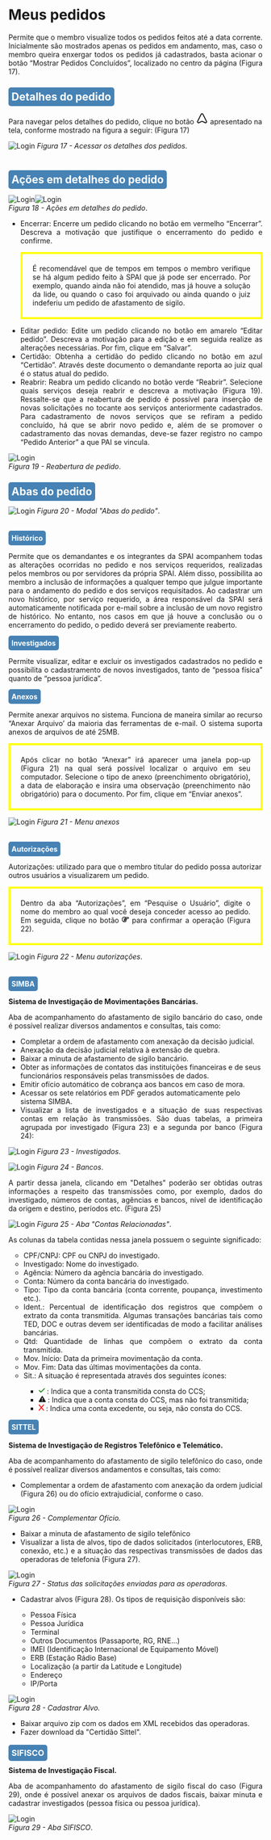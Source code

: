 # Meus pedidos

<p style="text-align: justify;">Permite que o membro visualize todos os pedidos feitos até a data corrente. Inicialmente são mostrados apenas os pedidos em andamento, mas, caso o membro queira enxergar todos os pedidos já cadastrados, basta acionar o botão “Mostrar Pedidos Concluídos”, localizado no centro da página (Figura 17). </p>

## <span style="background-color: #4682B4; border-radius: 5px; padding: 6px; color: #FFFFFF">Detalhes do pedido </span>
Para navegar pelos detalhes do pedido, clique no botão <svg xmlns="http://www.w3.org/2000/svg" width="24" height="24" viewBox="0 0 24 24"><path fill="currentColor" d="m21.68 17.65l-7-14a3 3 0 0 0-5.36 0l-7 14a3 3 0 0 0 3.9 4.08l5.37-2.4a1.06 1.06 0 0 1 .82 0l5.37 2.4a3 3 0 0 0 3.9-4.08Zm-2 2a1 1 0 0 1-1.13.22l-5.37-2.39a3 3 0 0 0-2.44 0L5.41 19.9a1 1 0 0 1-1.3-1.35l7-14a1 1 0 0 1 1.78 0l7 14a1 1 0 0 1-.17 1.13Z"/></svg> apresentado na tela, conforme mostrado na figura a seguir: (Figura 17)

![Login](img/DetalhesDoPedido.jpeg)
*Figura 17 - Acessar os detalhes dos pedidos*. <br><br>

## <span style="background-color: #4682B4; border-radius: 5px; padding: 6px; color: #FFFFFF">Ações em detalhes do pedido</span>

![Login](img/AçõesDetalhesDoPedido.png)![Login](img/Reabrir.png)<br>
*Figura 18 - Ações em detalhes do pedido*. <br>

<ul>
<li style="text-align: justify;">Encerrar: Encerre um pedido clicando no botão em vermelho “Encerrar”. Descreva a motivação que justifique o encerramento do pedido e confirme.</li>
<p class="atencao" style="text-align: justify; border: 4px solid yellow; padding: 20px;"> É recomendável que de tempos em tempos o membro verifique se há algum pedido feito à SPAI que já pode ser encerrado. Por exemplo, quando ainda não foi atendido, mas já houve a solução da lide, ou quando o caso foi arquivado ou ainda quando o juiz indeferiu um pedido de afastamento de sigilo.  </p></li>
<li style="text-align: justify;">Editar pedido: Edite um pedido clicando no botão em amarelo “Editar pedido”. Descreva a motivação para a edição e em seguida realize as alterações necessárias. Por fim, clique em “Salvar”.</li>
<li style="text-align: justify;">Certidão: Obtenha a certidão do pedido clicando no botão em azul “Certidão”. Através deste documento o demandante reporta ao juiz qual é o status atual do pedido.  </li>
<li style="text-align: justify;">Reabrir: Reabra um pedido clicando no botão verde “Reabrir”. Selecione quais serviços deseja reabrir e descreva a motivação (Figura 19). Ressalte-se que a reabertura de pedido é possível para inserção de novas solicitações no tocante aos serviços anteriormente cadastrados. Para cadastramento de novos serviços que se refiram a pedido concluído, há que se abrir novo pedido e, além de se promover o cadastramento das novas demandas, deve-se fazer registro no campo “Pedido Anterior” a que PAI se vincula.</li>
</ul>

![Login](img/MotivoReabrir.png)<br>
*Figura 19 - Reabertura de pedido*. <br>

## <span style="background-color: #4682B4; border-radius: 5px; padding: 6px; color: #FFFFFF "> Abas do pedido </span>

![Login](img/ModalAbasDoPedido.png)
*Figura 20 - Modal "Abas do pedido"*. <br><br>

#### <span style="background-color: #4682B4; border-radius: 5px; padding: 6px; color: #FFFFFF "> Histórico </span>

<p style="text-align: justify;">Permite que os demandantes e os integrantes da SPAI acompanhem todas as alterações ocorridas no pedido e nos serviços requeridos, realizadas pelos membros ou por servidores da própria SPAI. Além disso, possibilita ao membro a inclusão de informações a qualquer tempo que julgue importante para o andamento do pedido e dos serviços requisitados. Ao cadastrar um novo histórico, por serviço requerido, a área responsável da SPAI será automaticamente notificada por e-mail sobre a inclusão de um novo registro de histórico. No entanto, nos casos em que já houve a conclusão ou o encerramento do pedido, o pedido deverá ser previamente reaberto. </p>


#### <span style="background-color: #4682B4; border-radius: 5px; padding: 6px; color: #FFFFFF "> Investigados </span>
<p style="text-align: justify;">Permite visualizar, editar e excluir os investigados cadastrados no pedido e possibilita o cadastramento de novos investigados, tanto de “pessoa física” quanto de “pessoa jurídica”. </p>

#### <span style="background-color: #4682B4; border-radius: 5px; padding: 6px; color: #FFFFFF "> Anexos </span>
<p style="text-align: justify;">Permite anexar arquivos no sistema. Funciona de maneira similar ao recurso “Anexar Arquivo’ da maioria das ferramentas de e-mail. O sistema suporta anexos de arquivos de até 25MB. </p>
    
<p class="atencao" style="text-align: justify; border: 4px solid yellow; padding: 20px;"> Após clicar no botão “Anexar” irá aparecer uma janela pop-up (Figura 21) na qual será possível localizar o arquivo em seu computador. Selecione o tipo de anexo (preenchimento obrigatório), a data de elaboração e insira uma observação (preenchimento não obrigatório) para o documento. Por fim, clique em “Enviar anexos”. </p>

![Login](img/MenuAnexos.png)
*Figura 21 - Menu anexos* <br><br>

#### <span style="background-color: #4682B4; border-radius: 5px; padding: 6px; color: #FFFFFF "> Autorizações </span>
Autorizações: </strong>utilizado para que o membro titular do pedido possa autorizar outros usuários a visualizarem um pedido.<br>

<p class="atencao" style="text-align: justify; border: 4px solid yellow; padding: 20px;"> Dentro da aba “Autorizações”, em “Pesquise o Usuário”, digite o nome do membro ao qual você deseja conceder acesso ao pedido. Em seguida, clique no botão <svg xmlns="http://www.w3.org/2000/svg" height="1em" viewBox="0 0 512 512"><!--! Font Awesome Free 6.4.2 by @fontawesome - https://fontawesome.com License - https://fontawesome.com/license (Commercial License) Copyright 2023 Fonticons, Inc. --><path d="M448 128l-177.6 0c1 5.2 1.6 10.5 1.6 16l0 16 32 0 144 0c8.8 0 16-7.2 16-16s-7.2-16-16-16zM224 144c0-17.7-14.3-32-32-32c0 0 0 0 0 0l-24 0c-66.3 0-120 53.7-120 120l0 48c0 52.5 33.7 97.1 80.7 113.4c-.5-3.1-.7-6.2-.7-9.4c0-20 9.2-37.9 23.6-49.7c-4.9-9-7.6-19.4-7.6-30.3c0-15.1 5.3-29 14-40c-8.8-11-14-24.9-14-40l0-40c0-13.3 10.7-24 24-24s24 10.7 24 24l0 40c0 8.8 7.2 16 16 16s16-7.2 16-16l0-40 0-40zM192 64s0 0 0 0c18 0 34.6 6 48 16l208 0c35.3 0 64 28.7 64 64s-28.7 64-64 64l-82 0c1.3 5.1 2 10.5 2 16c0 25.3-14.7 47.2-36 57.6c2.6 7 4 14.5 4 22.4c0 20-9.2 37.9-23.6 49.7c4.9 9 7.6 19.4 7.6 30.3c0 35.3-28.7 64-64 64l-64 0-24 0C75.2 448 0 372.8 0 280l0-48C0 139.2 75.2 64 168 64l24 0zm64 336c8.8 0 16-7.2 16-16s-7.2-16-16-16l-48 0-16 0c-8.8 0-16 7.2-16 16s7.2 16 16 16l64 0zm16-176c0 5.5-.7 10.9-2 16l2 0 32 0c8.8 0 16-7.2 16-16s-7.2-16-16-16l-32 0 0 16zm-24 64l-40 0c-8.8 0-16 7.2-16 16s7.2 16 16 16l48 0 16 0c8.8 0 16-7.2 16-16s-7.2-16-16-16l-24 0z" fill="currentColor" d="m21.68 17.65l-7-14a3 3 0 0 0-5.36 0l-7 14a3 3 0 0 0 3.9 4.08l5.37-2.4a1.06 1.06 0 0 1 .82 0l5.37 2.4a3 3 0 0 0 3.9-4.08Zm-2 2a1 1 0 0 1-1.13.22l-5.37-2.39a3 3 0 0 0-2.44 0L5.41 19.9a1 1 0 0 1-1.3-1.35l7-14a1 1 0 0 1 1.78 0l7 14a1 1 0 0 1-.17 1.13Z" /></svg>  para confirmar a operação (Figura 22). </p>


![Login](img/MenuAutorizações.png)
*Figura 22 - Menu autorizações*. <br><br>

#### <span style="background-color: #4682B4; border-radius: 5px; padding: 6px; color: #FFFFFF "> SIMBA </span>
<strong>Sistema de Investigação de Movimentações Bancárias.</strong>

<p style="text-align: justify;">Aba de acompanhamento do afastamento de sigilo bancário do caso, onde é possível realizar diversos andamentos e consultas, tais como: </p> 
<ul>
<li style="text-align: justify;">Completar a ordem de afastamento com anexação da decisão judicial. </li>
<li style="text-align: justify;">Anexação da decisão judicial relativa à extensão de quebra.</li>
<li style="text-align: justify;">Baixar a minuta de afastamento de sigilo bancário. </li>
<li>Obter as informações de contatos das instituições financeiras e de seus funcionários responsáveis pelas transmissões de dados. </li>
<li>Emitir ofício automático de cobrança aos bancos em caso de mora. </li>
<li>Acessar os sete relatórios em PDF gerados automaticamente pelo sistema SIMBA. </li>
<li style="text-align: justify;">Visualizar a lista de investigados e a situação de suas respectivas contas em relação às transmissões. São duas tabelas, a primeira agrupada por investigado (Figura 23) e a segunda por banco (Figura 24): </li>
</ul>

![Login](img/Investigados.png)
*Figura 23 - Investigados*. <br>

![Login](img/AbaBancos.png)
*Figura 24 - Bancos*. <br>

<p style="text-align: justify;">A partir dessa janela, clicando em "Detalhes" poderão ser obtidas outras informações a respeito das transmissões como, por exemplo, dados do investigado, números de contas, agências e bancos, nível de identificação da origem e destino, períodos etc. (Figura 25) </p>  

![Login](img/ContasRelacionadas.png)
*Figura 25 - Aba "Contas Relacionadas"*. <br>

As colunas da tabela contidas nessa janela possuem o seguinte significado: 
<ul style="padding-left: 30px;">
<li style="text-align: justify; list-style-type: circle;">CPF/CNPJ: CPF ou CNPJ do investigado. </li>
<li style="text-align: justify; list-style-type: circle;">Investigado: Nome do investigado.   </li>
<li style="text-align: justify; list-style-type: circle;">Agência: Número da agência bancária do investigado.   </li>
<li style="text-align: justify; list-style-type: circle;">Conta: Número da conta bancária do investigado.  </li>
<li style="text-align: justify; list-style-type: circle;">Tipo: Tipo da conta bancária (conta corrente, poupança, investimento etc.). </li>
<li style="text-align: justify; list-style-type: circle;">Ident.: Percentual de identificação dos registros que compõem o extrato da conta transmitida. Algumas transações bancárias tais como TED, DOC e outras devem ser identificadas de modo a facilitar análises bancárias.  </li>
<li style="text-align: justify; list-style-type: circle;">Qtd: Quantidade de linhas que compõem o extrato da conta transmitida.  </li>
<li style="text-align: justify; list-style-type: circle;">Mov. Início: Data da primeira movimentação da conta.  </li>
<li style="text-align: justify; list-style-type: circle;">Mov. Fim: Data das últimas movimentações da conta.  </li>
<li style="text-align: justify; list-style-type: circle;">Sit.: A situação é representada através dos seguintes ícones: </li>
<ul style="padding-left: 30px;">
<li style="text-align: justify; list-style-type: square;"><svg xmlns="http://www.w3.org/2000/svg" height="1em" viewBox="0 0 448 512"><!--! Font Awesome Free 6.4.2 by @fontawesome - https://fontawesome.com License - https://fontawesome.com/license (Commercial License) Copyright 2023 Fonticons, Inc. --><path d="M438.6 105.4c12.5 12.5 12.5 32.8 0 45.3l-256 256c-12.5 12.5-32.8 12.5-45.3 0l-128-128c-12.5-12.5-12.5-32.8 0-45.3s32.8-12.5 45.3 0L160 338.7 393.4 105.4c12.5-12.5 32.8-12.5 45.3 0z" fill="currentColor" d="m21.68 17.65l-7-14a3 3 0 0 0-5.36 0l-7 14a3 3 0 0 0 3.9 4.08l5.37-2.4a1.06 1.06 0 0 1 .82 0l5.37 2.4a3 3 0 0 0 3.9-4.08Zm-2 2a1 1 0 0 1-1.13.22l-5.37-2.39a3 3 0 0 0-2.44 0L5.41 19.9a1 1 0 0 1-1.3-1.35l7-14a1 1 0 0 1 1.78 0l7 14a1 1 0 0 1-.17 1.13Z" style="fill: green;"/></svg> : Indica que a conta transmitida consta do CCS;
</li>
<li style="text-align: justify; list-style-type: square;"><svg xmlns="http://www.w3.org/2000/svg" height="1em" viewBox="0 0 512 512"><!--! Font Awesome Free 6.4.2 by @fontawesome - https://fontawesome.com License - https://fontawesome.com/license (Commercial License) Copyright 2023 Fonticons, Inc. --><path d="M256 32c14.2 0 27.3 7.5 34.5 19.8l216 368c7.3 12.4 7.3 27.7 .2 40.1S486.3 480 472 480H40c-14.3 0-27.6-7.7-34.7-20.1s-7-27.8 .2-40.1l216-368C228.7 39.5 241.8 32 256 32zm0 128c-13.3 0-24 10.7-24 24V296c0 13.3 10.7 24 24 24s24-10.7 24-24V184c0-13.3-10.7-24-24-24zm32 224a32 32 0 1 0 -64 0 32 32 0 1 0 64 0z" fill="currentColor" d="m21.68 17.65l-7-14a3 3 0 0 0-5.36 0l-7 14a3 3 0 0 0 3.9 4.08l5.37-2.4a1.06 1.06 0 0 1 .82 0l5.37 2.4a3 3 0 0 0 3.9-4.08Zm-2 2a1 1 0 0 1-1.13.22l-5.37-2.39a3 3 0 0 0-2.44 0L5.41 19.9a1 1 0 0 1-1.3-1.35l7-14a1 1 0 0 1 1.78 0l7 14a1 1 0 0 1-.17 1.13Z"/></svg> : Indica que a conta consta do CCS, mas não foi transmitida;
</li>
<li style="text-align: justify; list-style-type: square;"><svg xmlns="http://www.w3.org/2000/svg" height="1em" viewBox="0 0 384 512"><!--! Font Awesome Free 6.4.2 by @fontawesome - https://fontawesome.com License - https://fontawesome.com/license (Commercial License) Copyright 2023 Fonticons, Inc. --><path d="M376.6 84.5c11.3-13.6 9.5-33.8-4.1-45.1s-33.8-9.5-45.1 4.1L192 206 56.6 43.5C45.3 29.9 25.1 28.1 11.5 39.4S-3.9 70.9 7.4 84.5L150.3 256 7.4 427.5c-11.3 13.6-9.5 33.8 4.1 45.1s33.8 9.5 45.1-4.1L192 306 327.4 468.5c11.3 13.6 31.5 15.4 45.1 4.1s15.4-31.5 4.1-45.1L233.7 256 376.6 84.5z" fill="currentColor" d="m21.68 17.65l-7-14a3 3 0 0 0-5.36 0l-7 14a3 3 0 0 0 3.9 4.08l5.37-2.4a1.06 1.06 0 0 1 .82 0l5.37 2.4a3 3 0 0 0 3.9-4.08Zm-2 2a1 1 0 0 1-1.13.22l-5.37-2.39a3 3 0 0 0-2.44 0L5.41 19.9a1 1 0 0 1-1.3-1.35l7-14a1 1 0 0 1 1.78 0l7 14a1 1 0 0 1-.17 1.13Z" style="fill: red;"/></svg> : Indica uma conta excedente, ou seja, não consta do CCS.
</li>
</ul>
</ul>

#### <span style="background-color: #4682B4; border-radius: 5px; padding: 6px; color: #FFFFFF "> SITTEL </span>
<strong>Sistema de Investigação de Registros Telefônico e Telemático.</strong>

<p style="text-align: justify;">Aba de acompanhamento do afastamento de sigilo telefônico do caso, onde é possível realizar diversos andamentos e consultas, tais como:  </p>
<ul>
<li style="text-align: justify;">Complementar a ordem de afastamento com anexação da ordem judicial (Figura 26) ou do ofício extrajudicial, conforme o caso.</li>
</ul>

![Login](img/CompletarOficio.png)<br>
*Figura 26 - Complementar Ofício.* <br>

<ul>
<li style="text-align: justify;">Baixar a minuta de afastamento de sigilo telefônico</li>
<li style="text-align: justify;">Visualizar a lista de alvos, tipo de dados solicitados (interlocutores, ERB, conexão, etc.) e a situação das respectivas transmissões de dados das operadoras de telefonia (Figura 27).</li>
</ul>

![Login](img/SolicitacoesOperadoras.png)<br>
*Figura 27 - Status das solicitações enviadas para as operadoras.* <br>

<ul>
<li>Cadastrar alvos (Figura 28). Os tipos de requisição disponíveis são: </li> 
<ul style="padding-left: 20px;">
<li style="text-align: justify; list-style-type: circle;"> Pessoa Física </li>
<li style="text-align: justify; list-style-type: circle;"> Pessoa Jurídica </li>
<li style="text-align: justify; list-style-type: circle;"> Terminal </li>
<li style="text-align: justify; list-style-type: circle;"> Outros Documentos (Passaporte, RG, RNE...)</li>
<li style="text-align: justify; list-style-type: circle;"> IMEI (Identificação Internacional de Equipamento Móvel) </li>
<li style="text-align: justify; list-style-type: circle;"> ERB (Estação Rádio Base) 
<li style="text-align: justify; list-style-type: circle;"> Localização (a partir da Latitude e Longitude)</li>
<li style="text-align: justify; list-style-type: circle;"> Endereço</li>
<li style="text-align: justify; list-style-type: circle;"> IP/Porta</li>
</ul></ul></ul>

![Login](img/CadastroDeAlvo.png)<br>
*Figura 28 - Cadastrar Alvo.* <br>

<ul>
<li>Baixar arquivo zip com os dados em XML recebidos das operadoras.</li>
<li>Fazer download da "Certidão Sittel".</li>
</ul>

### <span style="background-color: #4682B4; border-radius: 5px; padding: 6px; color: #FFFFFF "> SIFISCO </span><br>

<strong>Sistema de Investigação Fiscal.</strong><br>

<p style="text-align: justify;">Aba de acompanhamento do afastamento de sigilo fiscal do caso (Figura 29), onde é possível anexar os arquivos de dados fiscais, baixar minuta e cadastrar investigados (pessoa física ou pessoa jurídica). </p>

![Login](img/AbaSifisco.png)<br>
*Figura 29 - Aba SIFISCO*.<br><br><br>







  

